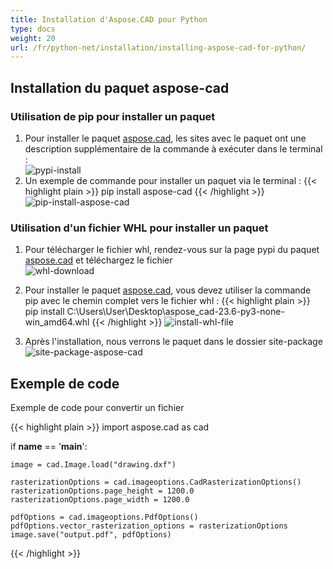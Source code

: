 ```yaml
---
title: Installation d'Aspose.CAD pour Python
type: docs
weight: 20
url: /fr/python-net/installation/installing-aspose-cad-for-python/
---
```


## **Installation du paquet aspose-cad**

### Utilisation de pip pour installer un paquet

1. Pour installer le paquet [aspose.cad](https://pypi.org/project/aspose-cad/), les sites avec le paquet ont une description supplémentaire de la commande à exécuter dans le terminal :<br/>
![pypi-install](/cad/_assets/python-net/install/pypi-aspose-cad.png)
1. Un exemple de commande pour installer un paquet via le terminal :
{{< highlight plain >}}
pip install aspose-cad
{{< /highlight >}}
![pip-install-aspose-cad](/cad/_assets/python-net/install/pip-install-aspose.png)

### Utilisation d'un fichier WHL pour installer un paquet

1. Pour télécharger le fichier whl, rendez-vous sur la page pypi du paquet [aspose.cad](https://pypi.org/project/aspose-cad/#files) et téléchargez le fichier<br/>
![whl-download](/cad/_assets/python-net/install/download-whl-file.png)<br/>
1. Pour installer le paquet [aspose.cad](https://pypi.org/project/aspose-cad/), vous devez utiliser la commande pip avec le chemin complet vers le fichier whl :
{{< highlight plain >}}
pip install C:\Users\User\Desktop\aspose_cad-23.6-py3-none-win_amd64.whl
{{< /highlight >}}
![install-whl-file](/cad/_assets/python-net/install/install-whl-file-terminal.png)

1. Après l'installation, nous verrons le paquet dans le dossier site-package<br/>
![site-package-aspose-cad](/cad/_assets/python-net/install/site-package-aspose.png)

## Exemple de code
Exemple de code pour convertir un fichier

{{< highlight plain >}}
import aspose.cad as cad

if __name__ == '__main__':
    
    image = cad.Image.load("drawing.dxf")

    rasterizationOptions = cad.imageoptions.CadRasterizationOptions()
    rasterizationOptions.page_height = 1200.0
    rasterizationOptions.page_width = 1200.0
    
    pdfOptions = cad.imageoptions.PdfOptions()
    pdfOptions.vector_rasterization_options = rasterizationOptions
    image.save("output.pdf", pdfOptions)
{{< /highlight >}}

